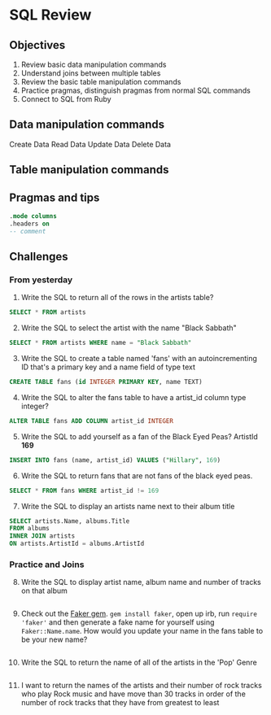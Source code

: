 # SQL Review

## Objectives

1.  Review basic data manipulation commands
2.  Understand joins between multiple tables
3.  Review the basic table manipulation commands
4.  Practice pragmas, distinguish pragmas from normal SQL commands
5.  Connect to SQL from Ruby

## Data manipulation commands

Create Data
Read Data
Update Data
Delete Data

## Table manipulation commands

## Pragmas and tips

```sql
.mode columns
.headers on
-- comment
```


## Challenges

### From yesterday
1.  Write the SQL to return all of the rows in the artists table?

```SQL
SELECT * FROM artists
```

2.  Write the SQL to select the artist with the name "Black Sabbath"

```SQL
SELECT * FROM artists WHERE name = "Black Sabbath"
```

3.  Write the SQL to create a table named 'fans' with an autoincrementing ID that's a primary key and a name field of type text

```sql
CREATE TABLE fans (id INTEGER PRIMARY KEY, name TEXT)
```

4.  Write the SQL to alter the fans table to have a artist_id column type integer?

```sql
ALTER TABLE fans ADD COLUMN artist_id INTEGER
```

5.  Write the SQL to add yourself as a fan of the Black Eyed Peas? ArtistId **169**

```sql
INSERT INTO fans (name, artist_id) VALUES ("Hillary", 169)
```

6.  Write the SQL to return fans that are not fans of the black eyed peas.

```sql
SELECT * FROM fans WHERE artist_id != 169
```

7.  Write the SQL to display an artists name next to their album title

```sql
SELECT artists.Name, albums.Title
FROM albums
INNER JOIN artists
ON artists.ArtistId = albums.ArtistId
```


### Practice and Joins

8.  Write the SQL to display artist name, album name and number of tracks on that album

```sql

```

9.  Check out the [Faker gem](https://github.com/stympy/faker). `gem install faker`, open up irb, run `require 'faker'` and then generate a fake name for yourself using `Faker::Name.name`. How would you update your name in the fans table to be your new name?

```sql

```

10) Write the SQL to return the name of all of the artists in the 'Pop' Genre


```sql


```

11. I want to return the names of the artists and their number of rock tracks
who play Rock music
and have move than 30 tracks
in order of the number of rock tracks that they have
from greatest to least

```sql

```
